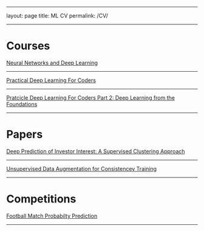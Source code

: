 ---
layout: page
title: ML CV
permalink: /CV/
- - -
# Courses
[Neural Networks and Deep Learning](http://neuralnetworksanddeeplearning.com/)
- - -
[Practical Deep Learning For Coders](https://course.fast.ai/)
- - -
[Pratcicle Deep Learning For Coders Part 2: Deep Learning from the Foundations](https://course19.fast.ai/part2)
- - -

# Papers
[Deep Prediction of Investor Interest: A Supervised Clustering Approach](https://arxiv.org/abs/1909.05289)
- - -
[Unsupervised Data Augmentation for Consistencey Training](https://arxiv.org/abs/1904.12848)
- - -

# Competitions 
[Football Match Probabilty Prediction](https://www.kaggle.com/competitions/football-match-probability-prediction/overview)
- - -
